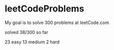 # leetCodeProblems
My goal is to solve 300 problems at leetCode.com

solved 38/300 so far

23 easy
13 medium
2 hard
